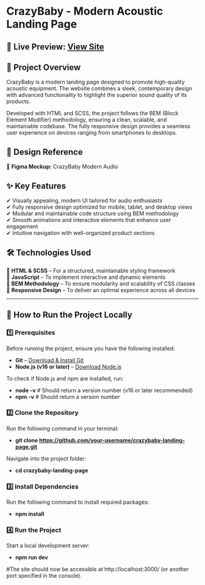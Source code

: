 # CrazyBaby - Modern Acoustic Landing Page

## 🔗 Live Preview: [View Site](#)

## 🚀 Project Overview
CrazyBaby is a modern landing page designed to promote high-quality acoustic equipment. The website combines a sleek, contemporary design with advanced functionality to highlight the superior sound quality of its products.

Developed with HTML and SCSS, the project follows the BEM (Block Element Modifier) methodology, ensuring a clean, scalable, and maintainable codebase. The fully responsive design provides a seamless user experience on devices ranging from smartphones to desktops.

## 🎨 Design Reference
📌 **Figma Mockup:** CrazyBaby Modern Audio

## ✨ Key Features
✔ Visually appealing, modern UI tailored for audio enthusiasts  
✔ Fully responsive design optimized for mobile, tablet, and desktop views  
✔ Modular and maintainable code structure using BEM methodology  
✔ Smooth animations and interactive elements that enhance user engagement  
✔ Intuitive navigation with well-organized product sections  

## 🛠 Technologies Used
📌 **HTML & SCSS** – For a structured, maintainable styling framework  
📌 **JavaScript** – To implement interactive and dynamic elements  
📌 **BEM Methodology** – To ensure modularity and scalability of CSS classes  
📌 **Responsive Design** – To deliver an optimal experience across all devices  

---

## 📖 How to Run the Project Locally

### 1️⃣ **Prerequisites**  
Before running the project, ensure you have the following installed:  
- **Git** – [Download & Install Git](https://git-scm.com/)  
- **Node.js (v16 or later)** – [Download Node.js](https://nodejs.org/)

To check if Node.js and npm are installed, run:
- **node -v**  # Should return a version number (v16 or later recommended)
- **npm -v**   # Should return a version number


### 2️⃣ **Clone the Repository**
Run the following command in your terminal:
- **git clone https://github.com/your-username/crazybaby-landing-page.git**

Navigate into the project folder:
- **cd crazybaby-landing-page**

### 3️⃣ **Install Dependencies**
Run the following command to install required packages:
- **npm install**

### 4️⃣ **Run the Project**
Start a local development server:
- **npm run dev**

#The site should now be accessible at http://localhost:3000/ (or another port specified in the console).